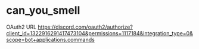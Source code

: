 # can_you_smell

OAuth2 URL
https://discord.com/oauth2/authorize?client_id=1322916291417473104&permissions=1117184&integration_type=0&scope=bot+applications.commands